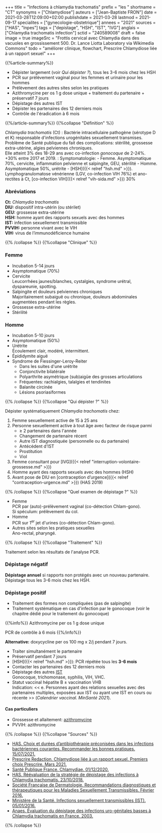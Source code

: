 +++
title = "Infections à chlamydia trachomatis"
prefix = "les "
shortname = "CT"
synonyms = ["Chlamydiose"]
auteurs = ["Jean-Baptiste FRON"]
date = 2021-03-28T12:09:00+02:00
publishdate = 2021-03-28
lastmod = 2021-09-17
specialites = ["gynecologie-obstetrique"]
annees = "2021"
sources = ["HAS", "Inpes"]
tags = ["depistage", "HSH", "IST", "IVG"]
anglais = ["Chlamydia trachomatis infection"]
sctid = "240589008"
draft = false
image = true
imageSrc = "Frottis cervical avec Chlamydia dans des vacuoles en grossissement 500. Dr. Lance Liotta Laboratory via Wikimedia Commons"
todo = "améliorer clinique, flowchart, Prescrire Chlamydiose liée à un rapport sexuel"
+++

{{%article-summary%}}

- Dépister largement (voir *Qui dépister ?*), tous les 3-6 mois chez les HSH
- PCR sur prélèvement vaginal pour les femmes et urinaire pour les hommes
- Prélèvement des autres sites selon les pratiques
- Azithromycine per os 1 g dose unique + traitement du partenaire + préservatif 7 jours
- Dépistage des autres IST
- Dépister les partenaires des 12 derniers mois
- Contrôle de l'éradication à 6 mois

{{%/article-summary%}}
{{%collapse "Définition" %}}

*Chlamydia trachomatis* (Ct)
: Bactérie intracellulaire pathogène (sérotype D et K) responsable d'infections urogénitales sexuellement transmises.  
Problème de Santé publique du fait des complications: stérilité, grossesse extra-utérine, algies pelviennes chroniques.  
Elle atteint 3% des 18-29 ans avec co-infection *gonocoque* de 2-24%. +30% entre 2017 et 2019.
: Symptomatologie:
    - Femme. Asymptomatique 70%, cervicite, inflammation pelvienne et salpingite, GEU, stérilité
    - Homme. Asymptomatique 50%, urétrite
    - [HSH]({{< relref "hsh.md" >}}). Lymphogranulomatose vénérienne (LGV, co-infection VIH 76%) et ano-rectites à Ct, [co-infection VIH]({{< relref "vih-sida.md" >}}) 30%

### Abréviations

**Ct:** *Chlamydia trachomatis*  
**DIU:** dispositif intra-utérin (ou stérilet)  
**GEU:**  grossesse extra-utérine  
**HSH:** homme ayant des rapports sexuels avec des hommes  
**IST:** infection sexuellement transmissible  
**PVVIH:** personne vivant avec le VIH  
**VIH:** virus de l’immunodéficience humaine

{{% /collapse %}}
{{%collapse "Clinique" %}}

### Femme

- Incubation 5-14 jours
- Asymptomatique (70%)
- Cervicite  
Leucorrhées jaunes/blanches, cystalgies, syndrome urétral, dyspareunie, spotting.
- Salpingite et douleurs pelviennes chroniques  
Majoritairement subaiguë ou chronique, douleurs abdominales augmentées pendant les règles.
- Grossesse extra-utérine
- Stérilité

### Homme

- Incubation 5-10 jours
- Asymptomatique (50%)
- Urétrite  
Écoulement clair, modéré, intermittent.
- Épididymite aiguë
- Syndrome de Fiessinger-Leroy-Reiter
  - Dans les suites d'une urétrite
  - Conjonctivite bilatérale
  - Polyarthrite asymétrique (sub)aigüe des grosses articulations
  - Fréquentes: rachialgies, talalgies et tendinites
  - Balanite circinée
  - Lésions psoriasiformes

{{% /collapse %}}
{{%collapse "Qui dépister ?" %}}

Dépister systématiquement *Chlamydia trachomatis* chez:

1. Femme sexuellement active de 15 à 25 ans
2. Personne sexuellement active à tout âge avec facteur de risque parmi
    - ≥ 2 partenaires dans l'année
    - Changement de partenaire récent
    - Autre IST diagnostiquée (personnelle ou du partenaire)
    - Antécédent d'IST
    - Prostitution
    - Viol
3. Femme consultant pour [IVG]({{< relref "interruption-volontaire-grossesse.md" >}})
4. Homme ayant des rapports sexuels avec des hommes (HSH)
5. Avant pose de DIU en [contraception d’urgence]({{< relref "contraception-urgence.md" >}}) (HAS 2019)

{{% /collapse %}}
{{%collapse "Quel examen de dépistage ?" %}}

- Femme  
PCR par (auto)-prélèvement vaginal (co-détection Chlam-gono).  
Si spéculum: prélèvement du col.
- Homme  
PCR sur 1<sup>er</sup> jet d'urines (co-détection Chlam-gono).
- Autres sites selon les pratiques sexuelles  
Ano-rectal, pharyngé.

{{% /collapse %}}
{{%collapse "Traitement" %}}

Traitement selon les résultats de l'analyse PCR.

### Dépistage négatif

**Dépistage annuel** si rapports non protégés avec un nouveau partenaire.  
Dépistage tous les 3-6 mois chez les HSH.

### Dépistage positif

- Traitement des formes non compliquées (pas de salpingite)
- Traitement systématique en cas d'infection par le gonocoque (voir le chapitre dédié pour le traitement du gonocoque)

{{%info%}}
Azithromycine per os 1 g dose unique

PCR de contrôle à 6 mois
{{%/info%}}

**Alternative:** doxycycline per os 100 mg x 2/j pendant 7 jours.

- Traiter simultanément le partenaire
- Préservatif pendant 7 jours
- [HSH]({{< relref "hsh.md" >}}): PCR répétée tous les **3-6 mois**
- Contacter les partenaires des 12 derniers mois
- Dépistage des autres [IST](/tags/ist/)  
Gonocoque, trichomonase, syphilis, VIH, VHC.
- Statut vaccinal hépatite B ± vaccination VHB  
Indication: << e. Personnes ayant des relations sexuelles avec des partenaires multiples, exposées aux IST ou ayant une IST en cours ou récente >> (*Calendrier vaccinal. MinSanté 2021*).

#### Cas particuliers

- Grossesse et allaitement: [azithromycine](http://lecrat.fr/articleSearchSaisie.php?recherche=azithromycine)
- PVVIH: azithromycine

{{% /collapse %}}
{{%collapse "Sources" %}}

- [HAS. Choix et durées d’antibiothérapie préconisées dans les infections bactériennes courantes. Recommander les bonnes pratiques. 15/07/2021.](https://www.has-sante.fr/jcms/p_3278764/fr/choix-et-durees-d-antibiotherapie-preconisees-dans-les-infections-bacteriennes-courantes?id=p_3278764&preview=true)
- [Prescrire Redaction. Chlamydiose liée à un rapport sexuel. Premiers choix Prescrire. Mars 2021.](https://prescrire.org/)
- [Santé Publique France. Chlamydiae. 01/12/2020.](https://www.santepubliquefrance.fr/maladies-et-traumatismes/infections-sexuellement-transmissibles/chlamydiae)
- [HAS. Réévaluation de la stratégie de dépistage des infections à Chlamydia trachomatis. 23/10/2018.](https://www.has-sante.fr/jcms/c_2879401/fr/reevaluation-de-la-strategie-de-depistage-des-infections-a-chlamydia-trachomatis)
- [Société Française de Dermatologie. Recommandations diagnostiques et thérapeutiques pour les Maladies Sexuellement Transmissibles. Février 2016.](http://www.sfdermato.org/media/pdf/recommandation/syphilis-precoce-b61913fb8de5bca222326904654c6b30.pdf)
- [Ministère de la Santé. Infections sexuellement transmissibles (IST). 05/01/2016.](https://solidarites-sante.gouv.fr/soins-et-maladies/maladies/maladies-infectieuses/article/infections-sexuellement-transmissibles-ist)
- [Anaes. Évaluation du dépistage des infections uro-génitales basses à Chlamydia trachomatis en France. 2003.](https://www.has-sante.fr/jcms/c_464119/fr/evaluation-du-depistage-des-infections-uro-genitales-basses-a-chlamydia-trachomatis-en-france-2003)

{{% /collapse %}}
